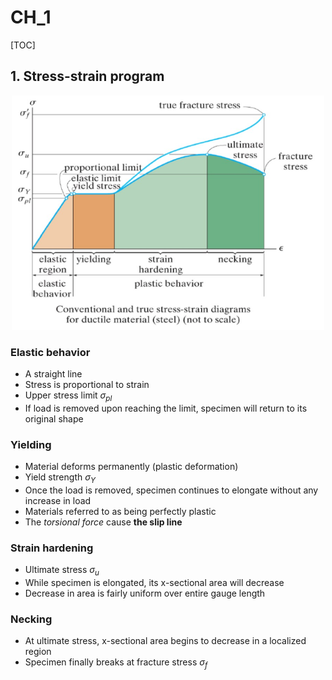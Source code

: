 # CH_1

[TOC]

## 1. Stress-strain program

<div align = center><img width = 500px height= 375px src = "./assets/Ch_1_figure_1.png"></div>

### Elastic behavior

- A straight line
- Stress is proportional to strain
- Upper stress limit $\sigma_{pl}$
- If load is removed upon reaching the limit, specimen will return to its original shape

### Yielding

- Material deforms permanently (plastic deformation)
- Yield strength $\sigma_Y$
- Once the load is removed, specimen continues to elongate without any increase in load
- Materials referred to as being perfectly plastic
- The _torsional force_ cause **the slip line**

### Strain hardening

- Ultimate stress $\sigma_u$
- While specimen is elongated, its x-sectional area will decrease
- Decrease in area is fairly uniform over entire gauge length

### Necking

- At ultimate stress, x-sectional area begins to decrease in a localized region
- Specimen finally breaks at fracture stress $\sigma_f$
